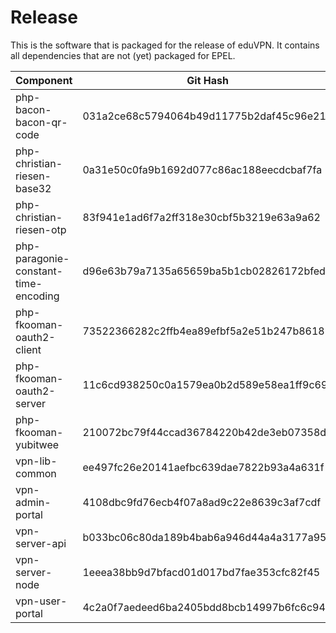 # Release

This is the software that is packaged for the release of eduVPN. It contains 
all dependencies that are not (yet) packaged for EPEL.

| Component                            | Git Hash                                 | Version |
| ------------------------------------ | ---------------------------------------- | ------- |
| php-bacon-bacon-qr-code              | 031a2ce68c5794064b49d11775b2daf45c96e21c | 1.0.1   |
| php-christian-riesen-base32          | 0a31e50c0fa9b1692d077c86ac188eecdcbaf7fa | 1.3.1   |
| php-christian-riesen-otp             | 83f941e1ad6f7a2ff318e30cbf5b3219e63a9a62 | 2.3.0   |
| php-paragonie-constant-time-encoding | d96e63b79a7135a65659ba5b1cb02826172bfedd | 1.0.1   |
| php-fkooman-oauth2-client            | 73522366282c2ffb4ea89efbf5a2e51b247b8618 | 5.0.0   |
| php-fkooman-oauth2-server            | 11c6cd938250c0a1579ea0b2d589e58ea1ff9c69 | 0.1.0   |
| php-fkooman-yubitwee                 | 210072bc79f44ccad36784220b42de3eb07358d3 | 0.1.0   |
| vpn-lib-common                       | ee497fc26e20141aefbc639dae7822b93a4a631f | 1.0.0   |
| vpn-admin-portal                     | 4108dbc9fd76ecb4f07a8ad9c22e8639c3af7cdf | 1.0.0   |
| vpn-server-api                       | b033bc06c80da189b4bab6a946d44a4a3177a955 | 1.0.0   |
| vpn-server-node                      | 1eeea38bb9d7bfacd01d017bd7fae353cfc82f45 | 1.0.0   |
| vpn-user-portal                      | 4c2a0f7aedeed6ba2405bdd8bcb14997b6fc6c94 | 1.0.0   |
